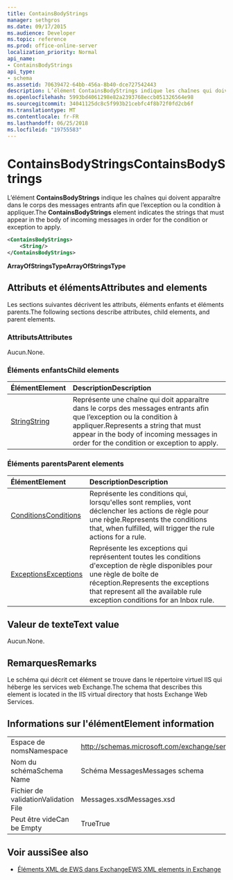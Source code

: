 ```yaml
---
title: ContainsBodyStrings
manager: sethgros
ms.date: 09/17/2015
ms.audience: Developer
ms.topic: reference
ms.prod: office-online-server
localization_priority: Normal
api_name:
- ContainsBodyStrings
api_type:
- schema
ms.assetid: 70639472-64bb-456a-8b40-dce727542443
description: L’élément ContainsBodyStrings indique les chaînes qui doivent apparaître dans le corps des messages entrants afin que l’exception ou la condition à appliquer.
ms.openlocfilehash: 5993bd4061298e82a2393768eccb051326564e98
ms.sourcegitcommit: 34041125dc8c5f993b21cebfc4f8b72f0fd2cb6f
ms.translationtype: MT
ms.contentlocale: fr-FR
ms.lasthandoff: 06/25/2018
ms.locfileid: "19755583"
---
```

# <a name="containsbodystrings"></a><span data-ttu-id="ec375-103">ContainsBodyStrings</span><span class="sxs-lookup"><span data-stu-id="ec375-103">ContainsBodyStrings</span></span>

<span data-ttu-id="ec375-104">L’élément **ContainsBodyStrings** indique les chaînes qui doivent apparaître dans le corps des messages entrants afin que l’exception ou la condition à appliquer.</span><span class="sxs-lookup"><span data-stu-id="ec375-104">The **ContainsBodyStrings** element indicates the strings that must appear in the body of incoming messages in order for the condition or exception to apply.</span></span> 
  
```XML
<ContainsBodyStrings>
    <String/>
</ContainsBodyStrings>
```

 <span data-ttu-id="ec375-105">**ArrayOfStringsType**</span><span class="sxs-lookup"><span data-stu-id="ec375-105">**ArrayOfStringsType**</span></span>
## <a name="attributes-and-elements"></a><span data-ttu-id="ec375-106">Attributs et éléments</span><span class="sxs-lookup"><span data-stu-id="ec375-106">Attributes and elements</span></span>

<span data-ttu-id="ec375-107">Les sections suivantes décrivent les attributs, éléments enfants et éléments parents.</span><span class="sxs-lookup"><span data-stu-id="ec375-107">The following sections describe attributes, child elements, and parent elements.</span></span>
  
### <a name="attributes"></a><span data-ttu-id="ec375-108">Attributs</span><span class="sxs-lookup"><span data-stu-id="ec375-108">Attributes</span></span>

<span data-ttu-id="ec375-109">Aucun.</span><span class="sxs-lookup"><span data-stu-id="ec375-109">None.</span></span>
  
### <a name="child-elements"></a><span data-ttu-id="ec375-110">Éléments enfants</span><span class="sxs-lookup"><span data-stu-id="ec375-110">Child elements</span></span>

|<span data-ttu-id="ec375-111">**Élément**</span><span class="sxs-lookup"><span data-stu-id="ec375-111">**Element**</span></span>|<span data-ttu-id="ec375-112">**Description**</span><span class="sxs-lookup"><span data-stu-id="ec375-112">**Description**</span></span>|
|:-----|:-----|
|[<span data-ttu-id="ec375-113">String</span><span class="sxs-lookup"><span data-stu-id="ec375-113">String</span></span>](string.md) <br/> |<span data-ttu-id="ec375-114">Représente une chaîne qui doit apparaître dans le corps des messages entrants afin que l’exception ou la condition à appliquer.</span><span class="sxs-lookup"><span data-stu-id="ec375-114">Represents a string that must appear in the body of incoming messages in order for the condition or exception to apply.</span></span>  <br/> |
   
### <a name="parent-elements"></a><span data-ttu-id="ec375-115">Éléments parents</span><span class="sxs-lookup"><span data-stu-id="ec375-115">Parent elements</span></span>

|<span data-ttu-id="ec375-116">**Élément**</span><span class="sxs-lookup"><span data-stu-id="ec375-116">**Element**</span></span>|<span data-ttu-id="ec375-117">**Description**</span><span class="sxs-lookup"><span data-stu-id="ec375-117">**Description**</span></span>|
|:-----|:-----|
|[<span data-ttu-id="ec375-118">Conditions</span><span class="sxs-lookup"><span data-stu-id="ec375-118">Conditions</span></span>](conditions.md) <br/> |<span data-ttu-id="ec375-119">Représente les conditions qui, lorsqu'elles sont remplies, vont déclencher les actions de règle pour une règle.</span><span class="sxs-lookup"><span data-stu-id="ec375-119">Represents the conditions that, when fulfilled, will trigger the rule actions for a rule.</span></span>  <br/> |
|[<span data-ttu-id="ec375-120">Exceptions</span><span class="sxs-lookup"><span data-stu-id="ec375-120">Exceptions</span></span>](exceptions.md) <br/> |<span data-ttu-id="ec375-121">Représente les exceptions qui représentent toutes les conditions d'exception de règle disponibles pour une règle de boîte de réception.</span><span class="sxs-lookup"><span data-stu-id="ec375-121">Represents the exceptions that represent all the available rule exception conditions for an Inbox rule.</span></span>  <br/> |
   
## <a name="text-value"></a><span data-ttu-id="ec375-122">Valeur de texte</span><span class="sxs-lookup"><span data-stu-id="ec375-122">Text value</span></span>

<span data-ttu-id="ec375-123">Aucun.</span><span class="sxs-lookup"><span data-stu-id="ec375-123">None.</span></span>
  
## <a name="remarks"></a><span data-ttu-id="ec375-124">Remarques</span><span class="sxs-lookup"><span data-stu-id="ec375-124">Remarks</span></span>

<span data-ttu-id="ec375-125">Le schéma qui décrit cet élément se trouve dans le répertoire virtuel IIS qui héberge les services web Exchange.</span><span class="sxs-lookup"><span data-stu-id="ec375-125">The schema that describes this element is located in the IIS virtual directory that hosts Exchange Web Services.</span></span>
  
## <a name="element-information"></a><span data-ttu-id="ec375-126">Informations sur l'élément</span><span class="sxs-lookup"><span data-stu-id="ec375-126">Element information</span></span>

|||
|:-----|:-----|
|<span data-ttu-id="ec375-127">Espace de noms</span><span class="sxs-lookup"><span data-stu-id="ec375-127">Namespace</span></span>  <br/> |http://schemas.microsoft.com/exchange/services/2006/messages  <br/> |
|<span data-ttu-id="ec375-128">Nom du schéma</span><span class="sxs-lookup"><span data-stu-id="ec375-128">Schema Name</span></span>  <br/> |<span data-ttu-id="ec375-129">Schéma Messages</span><span class="sxs-lookup"><span data-stu-id="ec375-129">Messages schema</span></span>  <br/> |
|<span data-ttu-id="ec375-130">Fichier de validation</span><span class="sxs-lookup"><span data-stu-id="ec375-130">Validation File</span></span>  <br/> |<span data-ttu-id="ec375-131">Messages.xsd</span><span class="sxs-lookup"><span data-stu-id="ec375-131">Messages.xsd</span></span>  <br/> |
|<span data-ttu-id="ec375-132">Peut être vide</span><span class="sxs-lookup"><span data-stu-id="ec375-132">Can be Empty</span></span>  <br/> |<span data-ttu-id="ec375-133">True</span><span class="sxs-lookup"><span data-stu-id="ec375-133">True</span></span>  <br/> |
   
## <a name="see-also"></a><span data-ttu-id="ec375-134">Voir aussi</span><span class="sxs-lookup"><span data-stu-id="ec375-134">See also</span></span>



- [<span data-ttu-id="ec375-135">Éléments XML de EWS dans Exchange</span><span class="sxs-lookup"><span data-stu-id="ec375-135">EWS XML elements in Exchange</span></span>](ews-xml-elements-in-exchange.md)

